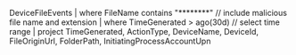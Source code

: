 DeviceFileEvents
| where FileName contains "********" // include malicious file name and extension 
| where TimeGenerated > ago(30d) // select time range
| project TimeGenerated, ActionType, DeviceName, DeviceId, FileOriginUrl, FolderPath, InitiatingProcessAccountUpn
